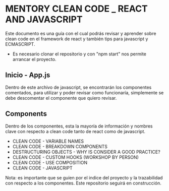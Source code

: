 
# MENTORY CLEAN CODE _ REACT AND JAVASCRIPT

Este documento es una guía con el cual podrás revisar y aprender sobre clean code en el framework de react y también tips para javascript y ECMASCRIPT.

- Es necesario clonar el repositorio y con "npm start" nos permite arrancar el proyecto.

## Inicio - App.js

Dentro de este archivo de javascript, se encontrarán los componentes comentados, para utilizar y poder revisar como funcionaría, simplemente se debe descomentar el componente que quiero revisar.

## Components 

Dentro de los componentes, esta la mayoría de información y nombres clave con respecto a clean code tanto de react como de javascript.

- CLEAN CODE - VARIABLE NAMES
- CLEAN CODE - BREAKDOWN COMPONENTS
- DESTRUCTURING OBJECTS - WHY IS CONSIDER A GOOD PRACTICE?
- CLEAN CODE - CUSTOM HOOKS (WORKSHOP BY PERSON)
- CLEAN CODE - USE COMPOSITION
- CLEAN CODE - JAVASCRIPT

Nota: es importante que se guíen por el indice del proyecto y la trazabilidad con respecto a los componentes.
Este repositorio seguirá en construcción.
